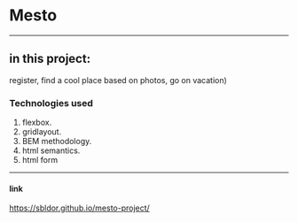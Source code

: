 # Mesto
----
## in this project:

register, find a cool place based on photos, go on vacation)

### Technologies used
1.  flexbox.
2.  gridlayout.
3.  BEM methodology.
4.  html semantics.
5.  html form
----
#### link
https://sbldor.github.io/mesto-project/